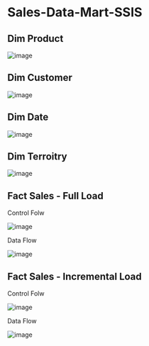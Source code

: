 # Sales-Data-Mart-SSIS

## Dim Product 
![image](https://user-images.githubusercontent.com/58444526/200991205-a3ae8f34-9b14-41ad-b174-290d334fa714.png)

## Dim Customer
![image](https://user-images.githubusercontent.com/58444526/200992935-deb62bca-5bf6-4071-bbd5-8d92a8561751.png)

## Dim Date
![image](https://user-images.githubusercontent.com/58444526/200993006-1474bd7e-b51c-46cd-a5d3-dacc349d961b.png)

## Dim Terroitry
![image](https://user-images.githubusercontent.com/58444526/200993078-150d562e-108c-428a-bb15-e44ae49a2aee.png)

## Fact Sales - Full Load 
Control Folw 

![image](https://user-images.githubusercontent.com/58444526/200991383-9d5ce64c-0078-40c3-993b-d10d1eec8718.png)

Data Flow 

![image](https://user-images.githubusercontent.com/58444526/200991546-25f07197-4772-45d5-a018-28fb18dde92b.png)

## Fact Sales - Incremental Load 
Control Folw 

![image](https://user-images.githubusercontent.com/58444526/200991713-6a5d8688-e3d1-422c-b7ca-2a3c634c7142.png)

Data Flow 

![image](https://user-images.githubusercontent.com/58444526/200991546-25f07197-4772-45d5-a018-28fb18dde92b.png)



